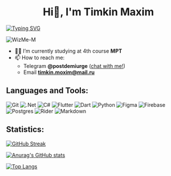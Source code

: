 <h1 align="center">Hi👋, I'm Timkin Maxim</h1>

[![Typing SVG](https://readme-typing-svg.herokuapp.com?color=%2336BCF7&lines=Flutter+and+.NET+app+developer)](https://git.io/typing-svg)

![WizMe-M](https://komarev.com/ghpvc/?username=wizme-m&label=PROFILE+VIEWS&color=red&style=plastic)

- 👨‍🎓 I’m currently studying at 4th course **MPT**
- 📫 How to reach me: 
  - Telegram **@postdemiurge** ([chat with me!](https://t.me/postdemiurge))
  - Email **timkin.moxim@mail.ru**

## Languages and Tools:

![Git](https://img.shields.io/badge/git-%23F05033.svg?style=for-the-badge&logo=git&logoColor=white)
![.Net](https://img.shields.io/badge/.NET-5C2D91?style=for-the-badge&logo=.net&logoColor=white)
![C#](https://img.shields.io/badge/c%23-%23239120.svg?style=for-the-badge&logo=c-sharp&logoColor=white)
![Flutter](https://img.shields.io/badge/Flutter-%2302569B.svg?style=for-the-badge&logo=Flutter&logoColor=white)
![Dart](https://img.shields.io/badge/dart-%230175C2.svg?style=for-the-badge&logo=dart&logoColor=white)
![Python](https://img.shields.io/badge/python-3670A0?style=for-the-badge&logo=python&logoColor=ffdd54)
![Figma](https://img.shields.io/badge/figma-%23F24E1E.svg?style=for-the-badge&logo=figma&logoColor=white)
![Firebase](https://img.shields.io/badge/Firebase-039BE5?style=for-the-badge&logo=Firebase&logoColor=white)
![Postgres](https://img.shields.io/badge/postgres-%23316192.svg?style=for-the-badge&logo=postgresql&logoColor=white)
![Rider](https://img.shields.io/badge/Rider-000000.svg?style=for-the-badge&logo=Rider&logoColor=white&color=black&labelColor=crimson)
![Markdown](https://img.shields.io/badge/markdown-%23000000.svg?style=for-the-badge&logo=markdown&logoColor=white)
 
 ## Statistics:
 
[![GitHub Streak](https://github-readme-streak-stats.herokuapp.com/?user=WizMe-M&theme=onedark)](https://git.io/streak-stats)

[![Anurag's GitHub stats](https://github-readme-stats.vercel.app/api?username=WizMe-M&theme=onedark&PAT1)](https://github.com/anuraghazra/github-readme-stats)

[![Top Langs](https://github-readme-stats.vercel.app/api/top-langs/?username=WizMe-M&layout=compact&theme=onedark&PAT1)](https://github.com/anuraghazra/github-readme-stats)
